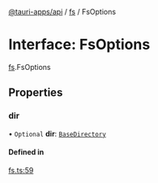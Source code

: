 [@tauri-apps/api](../index.md) / [fs](../modules/fs.md) / FsOptions

# Interface: FsOptions

[fs](../modules/fs.md).FsOptions

## Properties

### dir

• `Optional` **dir**: [`BaseDirectory`](../enums/fs.BaseDirectory.md)

#### Defined in

[fs.ts:59](https://github.com/tauri-apps/tauri/blob/7c0fb73/tooling/api/src/fs.ts#L59)
